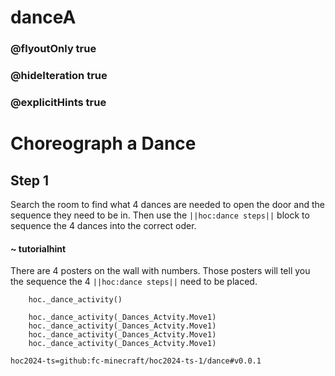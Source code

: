 # danceA
### @flyoutOnly true
### @hideIteration true
### @explicitHints true

# Choreograph a Dance

## Step 1
Search the room to find what 4 dances are needed to open the door and the sequence they need to be in. Then use the ``||hoc:dance steps||`` block to sequence the 4 dances into the correct oder.

#### ~ tutorialhint
There are 4 posters on the wall with numbers. Those posters will tell you the sequence the 4 ``||hoc:dance steps||`` need to be placed.


```ghost
    hoc._dance_activity()
```
```template
    hoc._dance_activity(_Dances_Actvity.Move1)
    hoc._dance_activity(_Dances_Actvity.Move1)
    hoc._dance_activity(_Dances_Actvity.Move1)
    hoc._dance_activity(_Dances_Actvity.Move1)
```

```package
hoc2024-ts=github:fc-minecraft/hoc2024-ts-1/dance#v0.0.1
```